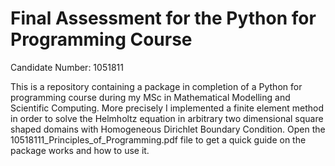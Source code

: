 # Final Assessment for the Python for Programming Course
Candidate Number: 1051811

This is a repository containing a package in completion of a Python for programming course during my MSc in Mathematical Modelling and Scientific Computing.
More precisely I implemented a finite element method in order to solve the Helmholtz equation in arbitrary two dimensional square shaped domains with Homogeneous Dirichlet Boundary Condition. 
Open the 10518111_Principles_of_Programming.pdf file to get a quick guide on the package works and how to use it. 

